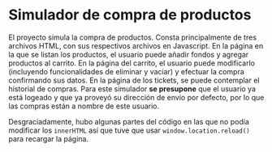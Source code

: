 # Simulador de compra de productos

El proyecto simula la compra de productos. Consta principalmente de tres archivos HTML, con sus respectivos archivos en Javascript. En la página en la que se listan los productos, el usuario puede añadir fondos y agregar productos al carrito. En la página del carrito, el usuario puede modificarlo (incluyendo funcionalidades de eliminar y vaciar) y efectuar la compra confirmando sus datos. En la página de los tickets, se puede contemplar el historial de compras. Para este simulador **se presupone** que el usuario ya está logeado y que ya proveyó su dirección de envío por defecto, por lo que las compras están a nombre de este usuario.

Desgraciadamente, hubo algunas partes del código en las que no podía modificar los `innerHTML` así que tuve que usar `window.location.reload()` para recargar la página.
